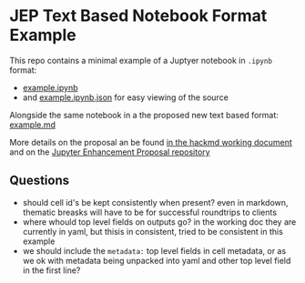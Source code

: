 # JEP Text Based Notebook Format Example

This repo contains a minimal example of a Juptyer notebook in `.ipynb` format:

- [example.ipynb](example.ipynb)
- and [example.ipynb.json](example.ipynb) for easy viewing of the source

Alongside the same notebook in a the proposed new text based format: [example.md](/example.md)

More details on the proposal an be found [in the hackmd working document](https://hackmd.io/CmAhY_3tRK6ge4tqANflTg?view) and on the [Jupyter Enhancement Proposal repository](https://github.com/jupyter/enhancement_proposals)

## Questions

- should cell id's be kept consistently when present? even in markdown, thematic breasks will have to be for successful roundtrips to clients
- where whould top level fields on outputs go? in the working doc they are currently in yaml, but thisis in consistent, tried to be consistent in this example
- we should include the `metadata:` top level fields in cell metadata, or as we ok with metadata being unpacked into yaml and other top level field in the first line?
